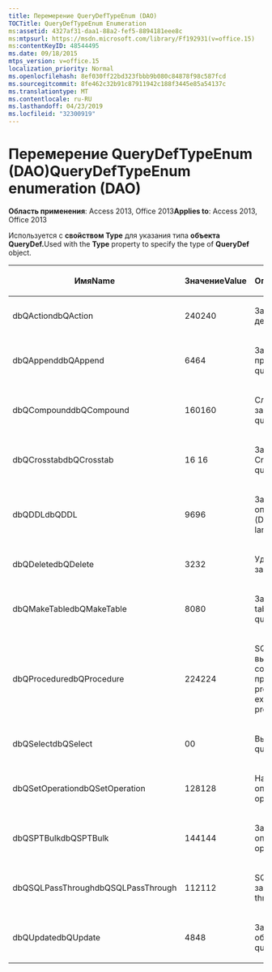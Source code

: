 ```yaml
---
title: Перемерение QueryDefTypeEnum (DAO)
TOCTitle: QueryDefTypeEnum Enumeration
ms:assetid: 4327af31-daa1-88a2-fef5-8894181eee8c
ms:mtpsurl: https://msdn.microsoft.com/library/Ff192931(v=office.15)
ms:contentKeyID: 48544495
ms.date: 09/18/2015
mtps_version: v=office.15
localization_priority: Normal
ms.openlocfilehash: 8ef030ff22bd323fbbb9b080c84878f98c587fcd
ms.sourcegitcommit: 8fe462c32b91c87911942c188f3445e85a54137c
ms.translationtype: MT
ms.contentlocale: ru-RU
ms.lasthandoff: 04/23/2019
ms.locfileid: "32300919"
---
```

# <a name="querydeftypeenum-enumeration-dao"></a><span data-ttu-id="193d7-102">Перемерение QueryDefTypeEnum (DAO)</span><span class="sxs-lookup"><span data-stu-id="193d7-102">QueryDefTypeEnum enumeration (DAO)</span></span>


<span data-ttu-id="193d7-103">**Область применения**: Access 2013, Office 2013</span><span class="sxs-lookup"><span data-stu-id="193d7-103">**Applies to**: Access 2013, Office 2013</span></span>

<span data-ttu-id="193d7-104">Используется с **свойством Type** для указания типа **объекта QueryDef.**</span><span class="sxs-lookup"><span data-stu-id="193d7-104">Used with the **Type** property to specify the type of **QueryDef** object.</span></span>

<table>
<colgroup>
<col style="width: 33%" />
<col style="width: 33%" />
<col style="width: 33%" />
</colgroup>
<thead>
<tr class="header">
<th><p><span data-ttu-id="193d7-105">Имя</span><span class="sxs-lookup"><span data-stu-id="193d7-105">Name</span></span></p></th>
<th><p><span data-ttu-id="193d7-106">Значение</span><span class="sxs-lookup"><span data-stu-id="193d7-106">Value</span></span></p></th>
<th><p><span data-ttu-id="193d7-107">Описание</span><span class="sxs-lookup"><span data-stu-id="193d7-107">Description</span></span></p></th>
</tr>
</thead>
<tbody>
<tr class="odd">
<td><p><span data-ttu-id="193d7-108">dbQAction</span><span class="sxs-lookup"><span data-stu-id="193d7-108">dbQAction</span></span></p></td>
<td><p><span data-ttu-id="193d7-109">240</span><span class="sxs-lookup"><span data-stu-id="193d7-109">240</span></span></p></td>
<td><p><span data-ttu-id="193d7-110">Запрос действия</span><span class="sxs-lookup"><span data-stu-id="193d7-110">Action query</span></span></p></td>
</tr>
<tr class="even">
<td><p><span data-ttu-id="193d7-111">dbQAppend</span><span class="sxs-lookup"><span data-stu-id="193d7-111">dbQAppend</span></span></p></td>
<td><p><span data-ttu-id="193d7-112">64</span><span class="sxs-lookup"><span data-stu-id="193d7-112">64</span></span></p></td>
<td><p><span data-ttu-id="193d7-113">Запрос приложения</span><span class="sxs-lookup"><span data-stu-id="193d7-113">Append query</span></span></p></td>
</tr>
<tr class="odd">
<td><p><span data-ttu-id="193d7-114">dbQCompound</span><span class="sxs-lookup"><span data-stu-id="193d7-114">dbQCompound</span></span></p></td>
<td><p><span data-ttu-id="193d7-115">160</span><span class="sxs-lookup"><span data-stu-id="193d7-115">160</span></span></p></td>
<td><p><span data-ttu-id="193d7-116">Сложный запрос</span><span class="sxs-lookup"><span data-stu-id="193d7-116">Compound query</span></span></p></td>
</tr>
<tr class="even">
<td><p><span data-ttu-id="193d7-117">dbQCrosstab</span><span class="sxs-lookup"><span data-stu-id="193d7-117">dbQCrosstab</span></span></p></td>
<td><p><span data-ttu-id="193d7-118">16 </span><span class="sxs-lookup"><span data-stu-id="193d7-118">16</span></span></p></td>
<td><p><span data-ttu-id="193d7-119">Запрос Crosstab</span><span class="sxs-lookup"><span data-stu-id="193d7-119">Crosstab query</span></span></p></td>
</tr>
<tr class="odd">
<td><p><span data-ttu-id="193d7-120">dbQDDL</span><span class="sxs-lookup"><span data-stu-id="193d7-120">dbQDDL</span></span></p></td>
<td><p><span data-ttu-id="193d7-121">96</span><span class="sxs-lookup"><span data-stu-id="193d7-121">96</span></span></p></td>
<td><p><span data-ttu-id="193d7-122">Запрос языка определения данных (DDL)</span><span class="sxs-lookup"><span data-stu-id="193d7-122">Data-definition language (DDL) query</span></span></p></td>
</tr>
<tr class="even">
<td><p><span data-ttu-id="193d7-123">dbQDelete</span><span class="sxs-lookup"><span data-stu-id="193d7-123">dbQDelete</span></span></p></td>
<td><p><span data-ttu-id="193d7-124">32</span><span class="sxs-lookup"><span data-stu-id="193d7-124">32</span></span></p></td>
<td><p><span data-ttu-id="193d7-125">Удаление запроса</span><span class="sxs-lookup"><span data-stu-id="193d7-125">Delete query</span></span></p></td>
</tr>
<tr class="odd">
<td><p><span data-ttu-id="193d7-126">dbQMakeTable</span><span class="sxs-lookup"><span data-stu-id="193d7-126">dbQMakeTable</span></span></p></td>
<td><p><span data-ttu-id="193d7-127">80</span><span class="sxs-lookup"><span data-stu-id="193d7-127">80</span></span></p></td>
<td><p><span data-ttu-id="193d7-128">Запрос make-table</span><span class="sxs-lookup"><span data-stu-id="193d7-128">Make-table query</span></span></p></td>
</tr>
<tr class="even">
<td><p><span data-ttu-id="193d7-129">dbQProcedure</span><span class="sxs-lookup"><span data-stu-id="193d7-129">dbQProcedure</span></span></p></td>
<td><p><span data-ttu-id="193d7-130">224</span><span class="sxs-lookup"><span data-stu-id="193d7-130">224</span></span></p></td>
<td><p><span data-ttu-id="193d7-131">SQL, которая выполняет сохраненную процедуру</span><span class="sxs-lookup"><span data-stu-id="193d7-131">SQL procedure that executes a stored procedure</span></span></p></td>
</tr>
<tr class="odd">
<td><p><span data-ttu-id="193d7-132">dbQSelect</span><span class="sxs-lookup"><span data-stu-id="193d7-132">dbQSelect</span></span></p></td>
<td><p><span data-ttu-id="193d7-133">0</span><span class="sxs-lookup"><span data-stu-id="193d7-133">0</span></span></p></td>
<td><p><span data-ttu-id="193d7-134">Выбор запроса</span><span class="sxs-lookup"><span data-stu-id="193d7-134">Select query</span></span></p></td>
</tr>
<tr class="even">
<td><p><span data-ttu-id="193d7-135">dbQSetOperation</span><span class="sxs-lookup"><span data-stu-id="193d7-135">dbQSetOperation</span></span></p></td>
<td><p><span data-ttu-id="193d7-136">128</span><span class="sxs-lookup"><span data-stu-id="193d7-136">128</span></span></p></td>
<td><p><span data-ttu-id="193d7-137">Настройка запроса операции</span><span class="sxs-lookup"><span data-stu-id="193d7-137">Set operation query</span></span></p></td>
</tr>
<tr class="odd">
<td><p><span data-ttu-id="193d7-138">dbQSPTBulk</span><span class="sxs-lookup"><span data-stu-id="193d7-138">dbQSPTBulk</span></span></p></td>
<td><p><span data-ttu-id="193d7-139">144</span><span class="sxs-lookup"><span data-stu-id="193d7-139">144</span></span></p></td>
<td><p><span data-ttu-id="193d7-140">Запрос на массовые операции</span><span class="sxs-lookup"><span data-stu-id="193d7-140">Bulk operation query</span></span></p></td>
</tr>
<tr class="even">
<td><p><span data-ttu-id="193d7-141">dbQSQLPassThrough</span><span class="sxs-lookup"><span data-stu-id="193d7-141">dbQSQLPassThrough</span></span></p></td>
<td><p><span data-ttu-id="193d7-142">112</span><span class="sxs-lookup"><span data-stu-id="193d7-142">112</span></span></p></td>
<td><p><span data-ttu-id="193d7-143">SQL сквозной запрос</span><span class="sxs-lookup"><span data-stu-id="193d7-143">SQL pass-through query</span></span></p></td>
</tr>
<tr class="odd">
<td><p><span data-ttu-id="193d7-144">dbQUpdate</span><span class="sxs-lookup"><span data-stu-id="193d7-144">dbQUpdate</span></span></p></td>
<td><p><span data-ttu-id="193d7-145">48</span><span class="sxs-lookup"><span data-stu-id="193d7-145">48</span></span></p></td>
<td><p><span data-ttu-id="193d7-146">Запрос обновления</span><span class="sxs-lookup"><span data-stu-id="193d7-146">Update query</span></span></p></td>
</tr>
</tbody>
</table>

